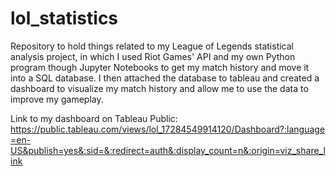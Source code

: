 # lol_statistics

Repository to hold things related to my League of Legends statistical analysis project, in which I used Riot Games' API and my own Python program though Jupyter Notebooks to get my match history and move it into a SQL database. I then attached the database to tableau and created a dashboard to visualize my match history and allow me to use the data to improve my gameplay. 

Link to my dashboard on Tableau Public:
https://public.tableau.com/views/lol_17284549914120/Dashboard?:language=en-US&publish=yes&:sid=&:redirect=auth&:display_count=n&:origin=viz_share_link
